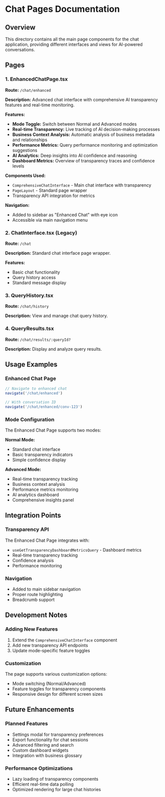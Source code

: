 # Chat Pages Documentation

## Overview
This directory contains all the main page components for the chat application, providing different interfaces and views for AI-powered conversations.

## Pages

### 1. EnhancedChatPage.tsx
**Route:** `/chat/enhanced`

**Description:** 
Advanced chat interface with comprehensive AI transparency features and real-time monitoring.

**Features:**
- **Mode Toggle:** Switch between Normal and Advanced modes
- **Real-time Transparency:** Live tracking of AI decision-making processes
- **Business Context Analysis:** Automatic analysis of business metadata and relationships
- **Performance Metrics:** Query performance monitoring and optimization suggestions
- **AI Analytics:** Deep insights into AI confidence and reasoning
- **Dashboard Metrics:** Overview of transparency traces and confidence levels

**Components Used:**
- `ComprehensiveChatInterface` - Main chat interface with transparency
- `PageLayout` - Standard page wrapper
- Transparency API integration for metrics

**Navigation:**
- Added to sidebar as "Enhanced Chat" with eye icon
- Accessible via main navigation menu

### 2. ChatInterface.tsx (Legacy)
**Route:** `/chat`

**Description:**
Standard chat interface page wrapper.

**Features:**
- Basic chat functionality
- Query history access
- Standard message display

### 3. QueryHistory.tsx
**Route:** `/chat/history`

**Description:**
View and manage chat query history.

### 4. QueryResults.tsx
**Route:** `/chat/results/:queryId?`

**Description:**
Display and analyze query results.

## Usage Examples

### Enhanced Chat Page
```typescript
// Navigate to enhanced chat
navigate('/chat/enhanced')

// With conversation ID
navigate('/chat/enhanced/conv-123')
```

### Mode Configuration
The Enhanced Chat Page supports two modes:

**Normal Mode:**
- Standard chat interface
- Basic transparency indicators
- Simple confidence display

**Advanced Mode:**
- Real-time transparency tracking
- Business context analysis
- Performance metrics monitoring
- AI analytics dashboard
- Comprehensive insights panel

## Integration Points

### Transparency API
The Enhanced Chat Page integrates with:
- `useGetTransparencyDashboardMetricsQuery` - Dashboard metrics
- Real-time transparency tracking
- Confidence analysis
- Performance monitoring

### Navigation
- Added to main sidebar navigation
- Proper route highlighting
- Breadcrumb support

## Development Notes

### Adding New Features
1. Extend the `ComprehensiveChatInterface` component
2. Add new transparency API endpoints
3. Update mode-specific feature toggles

### Customization
The page supports various customization options:
- Mode switching (Normal/Advanced)
- Feature toggles for transparency components
- Responsive design for different screen sizes

## Future Enhancements

### Planned Features
- Settings modal for transparency preferences
- Export functionality for chat sessions
- Advanced filtering and search
- Custom dashboard widgets
- Integration with business glossary

### Performance Optimizations
- Lazy loading of transparency components
- Efficient real-time data polling
- Optimized rendering for large chat histories
